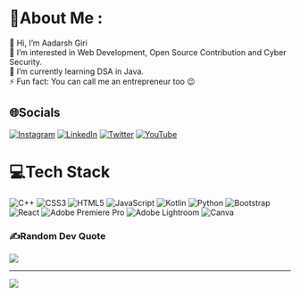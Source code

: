 # 💫About Me :
👋 Hi, I’m Aadarsh Giri <br>
👀 I’m interested in Web Development, Open Source Contribution and Cyber Security. <br>
🌱 I’m currently learning DSA in Java. <br>
⚡ Fun fact: You can call me an entrepreneur too 😉 

## 🌐Socials
[![Instagram](https://img.shields.io/badge/Instagram-%23E4405F.svg?logo=Instagram&logoColor=white)](https://instagram.com/hi.aadarsh) [![LinkedIn](https://img.shields.io/badge/LinkedIn-%230077B5.svg?logo=linkedin&logoColor=white)](https://linkedin.com/in/aadarshyati) [![Twitter](https://img.shields.io/badge/Twitter-%231DA1F2.svg?logo=Twitter&logoColor=white)](https://twitter.com/hiaadarsh) [![YouTube](https://img.shields.io/badge/YouTube-%23FF0000.svg?logo=YouTube&logoColor=white)](https://youtube.com/c/DIGIBAG) 

# 💻Tech Stack
![C++](https://img.shields.io/badge/c++-%2300599C.svg?style=for-the-badge&logo=c%2B%2B&logoColor=white) ![CSS3](https://img.shields.io/badge/css3-%231572B6.svg?style=for-the-badge&logo=css3&logoColor=white) ![HTML5](https://img.shields.io/badge/html5-%23E34F26.svg?style=for-the-badge&logo=html5&logoColor=white) ![JavaScript](https://img.shields.io/badge/javascript-%23323330.svg?style=for-the-badge&logo=javascript&logoColor=%23F7DF1E) ![Kotlin](https://img.shields.io/badge/kotlin-%230095D5.svg?style=for-the-badge&logo=kotlin&logoColor=white) ![Python](https://img.shields.io/badge/python-3670A0?style=for-the-badge&logo=python&logoColor=ffdd54) ![Bootstrap](https://img.shields.io/badge/bootstrap-%23563D7C.svg?style=for-the-badge&logo=bootstrap&logoColor=white) ![React](https://img.shields.io/badge/react-%2320232a.svg?style=for-the-badge&logo=react&logoColor=%2361DAFB) ![Adobe Premiere Pro](https://img.shields.io/badge/Adobe%20Premiere%20Pro-9999FF.svg?style=for-the-badge&logo=Adobe%20Premiere%20Pro&logoColor=white) ![Adobe Lightroom](https://img.shields.io/badge/Adobe%20Lightroom-31A8FF.svg?style=for-the-badge&logo=Adobe%20Lightroom&logoColor=white) ![Canva](https://img.shields.io/badge/Canva-%2300C4CC.svg?style=for-the-badge&logo=Canva&logoColor=white)

### ✍️Random Dev Quote
![](https://quotes-github-readme.vercel.app/api?type=horizontal&theme=radical)

---
[![](https://visitcount.itsvg.in/api?id=heyaadarsh&icon=0&color=0)](https://visitcount.itsvg.in)
  <!-- Proudly created with GPRM ( https://gprm.itsvg.in ) -->
  
